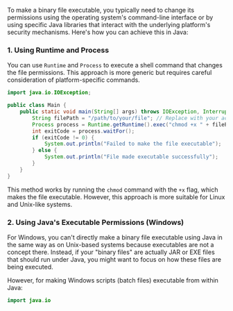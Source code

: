 To make a binary file executable, you typically need to change its permissions using the operating system's command-line interface or by using specific Java libraries that interact with the underlying platform's security mechanisms. Here's how you can achieve this in Java:

### 1. Using Runtime and Process

You can use `Runtime` and `Process` to execute a shell command that changes the file permissions. This approach is more generic but requires careful consideration of platform-specific commands.

```java
import java.io.IOException;

public class Main {
    public static void main(String[] args) throws IOException, InterruptedException {
        String filePath = "/path/to/your/file"; // Replace with your actual path
        Process process = Runtime.getRuntime().exec("chmod +x " + filePath);
        int exitCode = process.waitFor();
        if (exitCode != 0) {
            System.out.println("Failed to make the file executable");
        } else {
            System.out.println("File made executable successfully");
        }
    }
}
```

This method works by running the `chmod` command with the `+x` flag, which makes the file executable. However, this approach is more suitable for Linux and Unix-like systems.

### 2. Using Java's Executable Permissions (Windows)

For Windows, you can't directly make a binary file executable using Java in the same way as on Unix-based systems because executables are not a concept there. Instead, if your "binary files" are actually JAR or EXE files that should run under Java, you might want to focus on how these files are being executed.

However, for making Windows scripts (batch files) executable from within Java:

```java
import java.io

